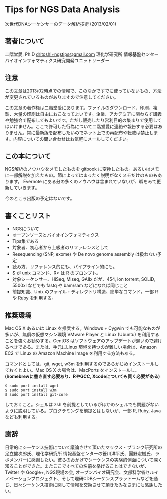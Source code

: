 # Tips for NGS Data Analysis
次世代DNAシーケンサーのデータ解析技術 (2013/02/01)

## 著者について
二階堂愛, Ph.D <dritoshi+ngstips@gmail.com>
理化学研究所 情報基盤センター
バイオインフォマティクス研究開発ユニットリーダー

## 注意
この文章は2013/02時点での情報で、このなかですでに使っていないもの、方法が変更されているものがありますので注意してください。

この文章の著作権は二階堂愛にあります。ファイルのダウンロード、印刷、複製、大量の印刷は自由におこなってよいです。企業、アカデミアに関わらず講義や勉強会で配布してもよいです。ただし販売したり営利目的の集まりで使用してはいけません。ここで許可した行為について二階堂愛に連絡や報告する必要はありません。常に最新版を配布したいのでネット上での再配布や転載は禁止します。内容についての問い合わせはお気軽にメールしてください。

## この本について
NGS解析のノウハウをメモしたものを gitbook に変換したもの。あるいはメモに一部解説を加えたもの。節によってはまったく説明がなくメモだけのものもあります。
Evernote にある分の多くのノウハウは含まれていないが、暇をみて更新していきます。

今のところ出版の予定はないです。

## 書くことリスト
- NGSについて
- オープンソースとバイオインフォマティクス
- Tips集である
- 対象者、初心者から上級者のリファレンスとして
- Resequencing (SNP, exome) や De novo genome assembly は扱わない予定
- 読み方、リファレンス的にも、パイプライン的にも。
- $ が unix コマンド、R> は R のプロンプト。
- 対象シーケンサー、HiSeq, Miseq, GAIIx だが、454, ion torrent, SOLiD, 5500xl などでも fastq や bam/sam などになれば同じこと
- 前提知識、Unix のファイル・ディレクトリ構造、簡単なコマンド。一部 R や Ruby を利用する。

## 推奨環境
Mac OS X あるいは Linux を推奨する。Windows + Cygwin でも可能なものが多いが、無償の仮想マシン環境 VMware Player と Linux (Ubuntu) を利用することを強くお勧めする。CentOS はソフトウェアのアップデートが遅いので避けるべきである。または、手元にLinux 環境を持つのが難しい場合は、Amazon EC2 で Linux の Amazon Machine Image を利用する方法もある。

コマンドとしては、git, wget, w3m を利用するのであらかじめインストールしておくとよい。Mac OS X の場合は、MacPorts をインストールし、
__(homebrewに書き直す必要あり、RやGCC, Xcodeについても買く必要がある)__
```{sh}
$ sudo port install wget
$ sudo port install w3m
$ sudo port install git-core
```
しておくこと。シェルは zsh を前提としているがほかのシェルでも問題がないように説明している。プログラミングを前提とはしないが、一部 R, Ruby, Java なども利用する。

## 謝辞
日常的にシーケンス技術について議論させて頂いたマックス・プランク研究所の足立健次郎氏、理化学研究所 情報基盤センターの笹川洋平氏、團野宏樹氏、ラボメンバーに感謝したい。彼らのおかげでシーケンスの実験的側面について深く知ることができた。またここですべての名前を挙げることはできないが、Twitter や Google+, NGS現場の会, オープンバイオ研究会、文部科学省セルイノベーションプロジェクト、そして理研CDBシーケンスプラットームなどを通じ、日々シーケンス技術に関して情報を交換させて頂きたみなさまにも感謝したい。
